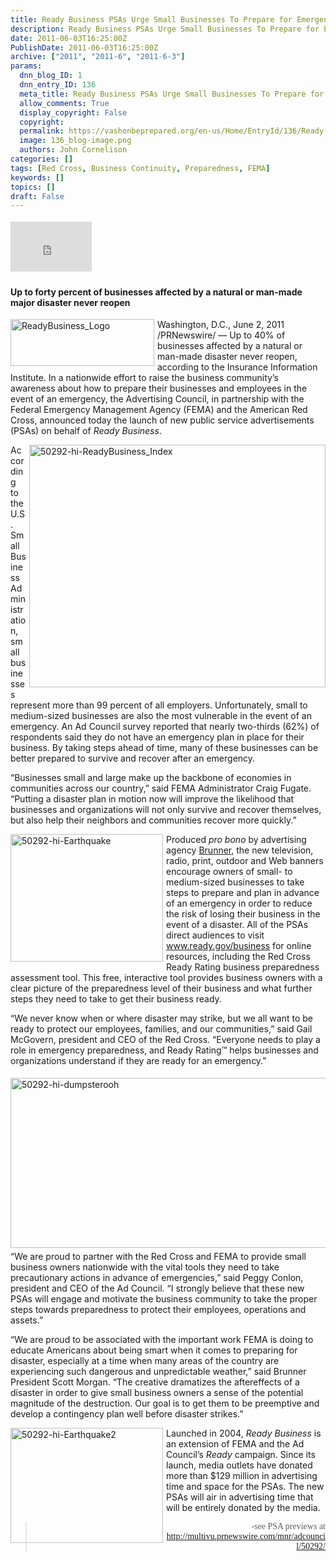 ```yaml
---
title: Ready Business PSAs Urge Small Businesses To Prepare for Emergencies
description: Ready Business PSAs Urge Small Businesses To Prepare for Emergencies
date: 2011-06-03T16:25:00Z
PublishDate: 2011-06-03T16:25:00Z
archive: ["2011", "2011-6", "2011-6-3"]
params:
  dnn_blog_ID: 1
  dnn_entry_ID: 136
  meta_title: Ready Business PSAs Urge Small Businesses To Prepare for Emergencies
  allow_comments: True
  display_copyright: False
  copyright:
  permalink: https://vashonbeprepared.org/en-us/Home/EntryId/136/Ready-Business-PSAs-Urge-Small-Businesses-To-Prepare-for-Emergencies
  image: 136_blog-image.png
  authors: John Cornelison
categories: []
tags: [Red Cross, Business Continuity, Preparedness, FEMA]
keywords: []
topics: []
draft: False
---
```


<div class="wlWriterHeaderFooter" style="padding-bottom: 4px; margin: 0px; padding-left: 0px; padding-right: 0px; float: none; padding-top: 4px"><iframe src="http://www.facebook.com/widgets/like.php?href=http://vashoneoc.org/Blogs/VashonPreparedness/tabid/164/EntryId/136/Ready-Business-PSAs-Urge-Small-Businesses-To-Prepare-for-Emergencies.aspx" frameborder="0" scrolling="no" style="border-bottom: medium none; border-left: medium none; width: 130px; height: 80px; border-top: medium none; border-right: medium none"></iframe></div>
<h4>Up to forty percent of businesses affected by a natural or man-made major disaster never reopen</h4>
<p><a href="./images/136/Windows-Live-Writer-b849d8f8a9bc_81BD-ReadyBusiness_Logo_2.gif"><img title="ReadyBusiness_Logo" border="0" alt="ReadyBusiness_Logo" align="left" width="230" height="75" style="background-image: none; border-right-width: 0px; margin: 0px 5px 5px 0px; padding-left: 0px; padding-right: 0px; display: inline; float: left; border-top-width: 0px; border-bottom-width: 0px; border-left-width: 0px; padding-top: 0px" src="./images/136/Windows-Live-Writer-b849d8f8a9bc_81BD-ReadyBusiness_Logo_thumb.gif" /></a></p>
<p>Washington, D.C., June 2, 2011 /PRNewswire/ — Up to 40% of businesses affected by a natural or man-made disaster never reopen, according to the Insurance Information Institute. In a nationwide effort to raise the business community’s awareness about how to prepare their businesses and employees in the event of an emergency, the Advertising Council, in partnership with the Federal Emergency Management Agency (FEMA) and the American Red Cross, announced today the launch of new public service advertisements (PSAs) on behalf of <em>Ready</em> <em>Business</em>.</p>
<p><a href="./images/136/Windows-Live-Writer-b849d8f8a9bc_81BD-50292-hi-ReadyBusiness_Index_2.jpg"><img title="50292-hi-ReadyBusiness_Index" border="0" alt="50292-hi-ReadyBusiness_Index" align="right" width="474" height="388" style="background-image: none; border-bottom: 0px; border-left: 0px; margin: 0px 0px 5px 5px; padding-left: 0px; padding-right: 0px; display: inline; float: right; border-top: 0px; border-right: 0px; padding-top: 0px" src="./images/136/Windows-Live-Writer-b849d8f8a9bc_81BD-50292-hi-ReadyBusiness_Index_thumb.jpg" /></a>According to the U.S. Small Business Administration, small businesses represent more than 99 percent of all employers. Unfortunately, small to medium-sized businesses are also the most vulnerable in the event of an emergency. An Ad Council survey reported that nearly two-thirds (62%) of respondents said they do not have an emergency plan in place for their business. By taking steps ahead of time, many of these businesses can be better prepared to survive and recover after an emergency.</p>
<p>“Businesses small and large make up the backbone of economies in communities across our country,” said FEMA Administrator Craig Fugate. “Putting a disaster plan in motion now will improve the likelihood that businesses and organizations will not only survive and recover themselves, but also help their neighbors and communities recover more quickly.”</p>
<p><a href="./images/136/Windows-Live-Writer-b849d8f8a9bc_81BD-50292-hi-Earthquake_2.jpg"><img title="50292-hi-Earthquake" border="0" alt="50292-hi-Earthquake" align="left" width="244" height="204" style="background-image: none; border-right-width: 0px; margin: 0px 5px 5px 0px; padding-left: 0px; padding-right: 0px; display: inline; float: left; border-top-width: 0px; border-bottom-width: 0px; border-left-width: 0px; padding-top: 0px" src="./images/136/Windows-Live-Writer-b849d8f8a9bc_81BD-50292-hi-Earthquake_thumb.jpg" /></a>Produced <em>pro bono</em> by advertising agency <a href="http://www.brunnerworks.com/">Brunner</a>, the new television, radio, print, outdoor and Web banners encourage owners of small- to medium-sized businesses to take steps to prepare and plan in advance of an emergency in order to reduce the risk of losing their business in the event of a disaster. All of the PSAs direct audiences to visit <a href="http://www.ready.gov/business">www.ready.gov/business</a> for online resources, including the Red Cross Ready Rating business preparedness assessment tool. This free, interactive tool provides business owners with a clear picture of the preparedness level of their business and what further steps they need to take to get their business ready.</p>
<p>“We never know when or where disaster may strike, but we all want to be ready to protect our employees, families, and our communities,” said Gail McGovern, president and CEO of the Red Cross. “Everyone needs to play a role in emergency preparedness, and Ready Rating™ helps businesses and organizations understand if they are ready for an emergency.”</p>
<p><a href="./images/136/Windows-Live-Writer-b849d8f8a9bc_81BD-50292-hi-dumpsterooh_2.jpg"><img title="50292-hi-dumpsterooh" border="0" alt="50292-hi-dumpsterooh" align="right" width="583" height="272" style="background-image: none; border-right-width: 0px; margin: 5px 0px 5px 5px; padding-left: 0px; padding-right: 0px; display: inline; float: right; border-top-width: 0px; border-bottom-width: 0px; border-left-width: 0px; padding-top: 0px" src="./images/136/Windows-Live-Writer-b849d8f8a9bc_81BD-50292-hi-dumpsterooh_thumb.jpg" /></a>“We are proud to partner with the Red Cross and FEMA to provide small business owners nationwide with the vital tools they need to take precautionary actions in advance of emergencies,” said Peggy Conlon, president and CEO of the Ad Council. “I strongly believe that these new PSAs will engage and motivate the business community to take the proper steps towards preparedness to protect their employees, operations and assets.”</p>
<p>“We are proud to be associated with the important work FEMA is doing to educate Americans about being smart when it comes to preparing for disaster, especially at a time when many areas of the country are experiencing such dangerous and unpredictable weather,” said Brunner President Scott Morgan. “The creative dramatizes the aftereffects of a disaster in order to give small business owners a sense of the potential magnitude of the destruction. Our goal is to get them to be preemptive and develop a contingency plan well before disaster strikes.”</p>
<p><a href="./images/136/Windows-Live-Writer-b849d8f8a9bc_81BD-50292-hi-Earthquake2_2.jpg"><img title="50292-hi-Earthquake2" border="0" alt="50292-hi-Earthquake2" align="left" width="244" height="184" style="background-image: none; border-right-width: 0px; margin: 0px 5px 0px 0px; padding-left: 0px; padding-right: 0px; display: inline; float: left; border-top-width: 0px; border-bottom-width: 0px; border-left-width: 0px; padding-top: 0px" src="./images/136/Windows-Live-Writer-b849d8f8a9bc_81BD-50292-hi-Earthquake2_thumb.jpg" /></a>Launched in 2004, <em>Ready Business</em> is an extension of FEMA and the Ad Council’s <em>Ready</em> campaign. Since its launch, media outlets have donated more than $129 million in advertising time and space for the PSAs. The new PSAs will air in advertising time that will be entirely donated by the media.</p>
<blockquote>
<p align="right"><font face="Tahoma">-see PSA previews at <a title="http://multivu.prnewswire.com/mnr/adcouncil/50292/" href="http://multivu.prnewswire.com/mnr/adcouncil/50292/">http://multivu.prnewswire.com/mnr/adcouncil/50292/</a></font></p>
</blockquote>
